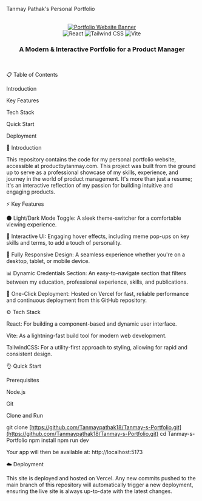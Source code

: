 Tanmay Pathak's Personal Portfolio

<div align="center">
<br />
<a href="https://www.google.com/search?q=https://www.productbytanmay.com/" target="_blank">
<img src="https://www.google.com/search?q=https://i.imgur.com/your-banner-image.png" alt="Portfolio Website Banner">
</a>
<br />
<div>
<img src="https://img.shields.io/badge/-React-61DAFB?style=for-the-badge&logo=react&logoColor=black" alt="React" />
<img src="https://img.shields.io/badge/-TailwindCSS-06B6D4?style=for-the-badge&logo=tailwindcss" alt="Tailwind CSS" />
<img src="https://img.shields.io/badge/-Vite-646CFF?style=for-the-badge&logo=vite&logoColor=white" alt="Vite" />
</div>
<h3 align="center">A Modern & Interactive Portfolio for a Product Manager</h3>
<br />
</div>

📋 Table of Contents

Introduction

Key Features

Tech Stack

Quick Start

Deployment

🚀 Introduction

This repository contains the code for my personal portfolio website, accessible at productbytanmay.com. This project was built from the ground up to serve as a professional showcase of my skills, experience, and journey in the world of product management. It's more than just a resume; it's an interactive reflection of my passion for building intuitive and engaging products.

⚡️ Key Features

🌑 Light/Dark Mode Toggle: A sleek theme-switcher for a comfortable viewing experience.

💫 Interactive UI: Engaging hover effects, including meme pop-ups on key skills and terms, to add a touch of personality.

📱 Fully Responsive Design: A seamless experience whether you're on a desktop, tablet, or mobile device.

📊 Dynamic Credentials Section: An easy-to-navigate section that filters between my education, professional experience, skills, and publications.

🚀 One-Click Deployment: Hosted on Vercel for fast, reliable performance and continuous deployment from this GitHub repository.

⚙️ Tech Stack

React: For building a component-based and dynamic user interface.

Vite: As a lightning-fast build tool for modern web development.

TailwindCSS: For a utility-first approach to styling, allowing for rapid and consistent design.

👌 Quick Start

Prerequisites

Node.js

Git

Clone and Run

git clone [https://github.com/Tanmaypathak18/Tanmay-s-Portfolio.git](https://github.com/Tanmaypathak18/Tanmay-s-Portfolio.git)
cd Tanmay-s-Portfolio
npm install
npm run dev


Your app will then be available at: http://localhost:5173

☁️ Deployment

This site is deployed and hosted on Vercel. Any new commits pushed to the main branch of this repository will automatically trigger a new deployment, ensuring the live site is always up-to-date with the latest changes.